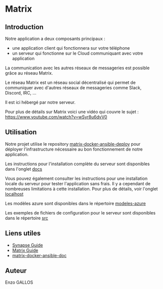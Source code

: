 # Matrix

## Introduction

Notre application a deux composants principaux :

- une application client qui fonctionnera sur votre téléphone
- un serveur qui fonctionne sur le Cloud communiquant avec votre application

La communication avec les autres réseaux de messageries est possible grâce au réseau Matrix.

Le réseau Matrix est un réseau social décentralisé qui permet de communiquer avec d'autres réseaux de messageries comme Slack, Discord, IRC, ...

Il est ici hébergé par notre serveur.

Pour plus de détails sur Matrix voici une vidéo qui couvre le sujet : https://www.youtube.com/watch?v=wSyr8u6dvV0

## Utilisation

Notre projet utilise le repository [matrix-docker-ansible-deploy](https://github.com/spantaleev/matrix-docker-ansible-deploy/) pour déployer l'infrastructure nécessaire au bon fonctionnement de notre application.

Les instructions pour l'installation complète du serveur sont disponibles dans l'onglet [docs](https://github.com/aym00n-djrak/Kwado9/tree/main/matrix/docs)

Vous pouvez également consulter les instructions pour une installation locale du serveur pour tester l'application sans frais. Il y a cependant de nombreuses limitations à cette installation. Pour plus de détails, voir l'onglet [localhost](https://github.com/aym00n-djrak/Kwado9/tree/main/matrix/localhost)

Les modèles azure sont disponibles dans le répertoire [modeles-azure](https://github.com/aym00n-djrak/Kwado9/tree/main/matrix/modeles-azure)

Les exemples de fichiers de configuration pour le serveur sont disponibles dans le répertoire [src](https://github.com/aym00n-djrak/Kwado9/tree/main/matrix/src)

## Liens utiles
- [Synapse Guide](https://matrix.org/docs/guides)
- [Matrix Guide](https://matrix-org.github.io/synapse/latest/welcome_and_overview.html)
- [matrix-docker-ansible-doc](https://github.com/spantaleev/matrix-docker-ansible-deploy/tree/master/docs)

## Auteur

Enzo GALLOS
